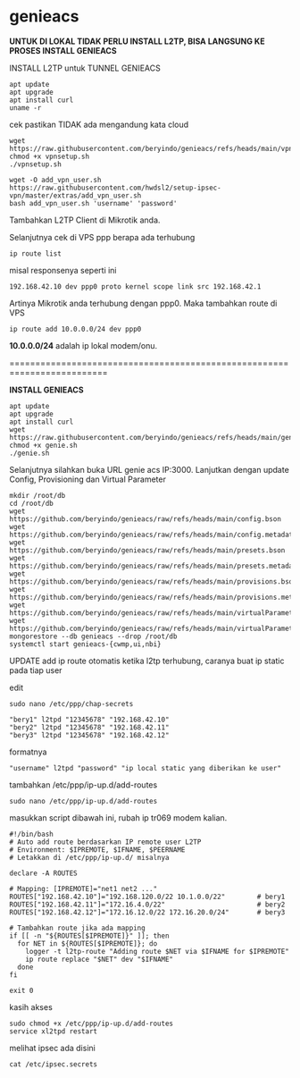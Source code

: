 # genieacs

**UNTUK DI LOKAL TIDAK PERLU INSTALL L2TP, BISA LANGSUNG KE PROSES INSTALL GENIEACS**

INSTALL L2TP untuk TUNNEL GENIEACS
```
apt update
apt upgrade
apt install curl
uname -r
```
cek pastikan TIDAK ada mengandung kata cloud

```
wget https://raw.githubusercontent.com/beryindo/genieacs/refs/heads/main/vpnsetup.sh
chmod +x vpnsetup.sh
./vpnsetup.sh
```

```
wget -O add_vpn_user.sh https://raw.githubusercontent.com/hwdsl2/setup-ipsec-vpn/master/extras/add_vpn_user.sh
bash add_vpn_user.sh 'username' 'password'
```
Tambahkan L2TP Client di Mikrotik anda.

Selanjutnya cek di VPS ppp berapa ada terhubung
```
ip route list
```
misal responsenya seperti ini
```
192.168.42.10 dev ppp0 proto kernel scope link src 192.168.42.1
```
Artinya Mikrotik anda terhubung dengan ppp0. Maka tambahkan route di VPS
```
ip route add 10.0.0.0/24 dev ppp0
```
**10.0.0.0/24** adalah ip lokal modem/onu.


=========================================================================

**INSTALL GENIEACS**
```
apt update
apt upgrade
apt install curl
wget https://raw.githubusercontent.com/beryindo/genieacs/refs/heads/main/genie.sh
chmod +x genie.sh
./genie.sh
```

Selanjutnya silahkan buka URL genie acs IP:3000.
Lanjutkan dengan update Config, Provisioning dan Virtual Parameter

```
mkdir /root/db
cd /root/db
wget https://github.com/beryindo/genieacs/raw/refs/heads/main/config.bson
wget https://github.com/beryindo/genieacs/raw/refs/heads/main/config.metadata.json
wget https://github.com/beryindo/genieacs/raw/refs/heads/main/presets.bson
wget https://github.com/beryindo/genieacs/raw/refs/heads/main/presets.metadata.json
wget https://github.com/beryindo/genieacs/raw/refs/heads/main/provisions.bson
wget https://github.com/beryindo/genieacs/raw/refs/heads/main/provisions.metadata.json
wget https://github.com/beryindo/genieacs/raw/refs/heads/main/virtualParameters.bson
wget https://github.com/beryindo/genieacs/raw/refs/heads/main/virtualParameters.metadata.json
mongorestore --db genieacs --drop /root/db
systemctl start genieacs-{cwmp,ui,nbi}
```

UPDATE
add ip route otomatis ketika l2tp terhubung, caranya buat ip static pada tiap user

edit
```
sudo nano /etc/ppp/chap-secrets
```
```
"bery1" l2tpd "12345678" "192.168.42.10"
"bery2" l2tpd "12345678" "192.168.42.11"
"bery3" l2tpd "12345678" "192.168.42.12"
```

formatnya
```
"username" l2tpd "password" "ip local static yang diberikan ke user"
```

tambahkan /etc/ppp/ip-up.d/add-routes
```
sudo nano /etc/ppp/ip-up.d/add-routes
```
masukkan script dibawah ini, rubah ip tr069 modem kalian.
```
#!/bin/bash
# Auto add route berdasarkan IP remote user L2TP
# Environment: $IPREMOTE, $IFNAME, $PEERNAME
# Letakkan di /etc/ppp/ip-up.d/ misalnya

declare -A ROUTES

# Mapping: [IPREMOTE]="net1 net2 ..."
ROUTES["192.168.42.10"]="192.168.120.0/22 10.1.0.0/22"        # bery1
ROUTES["192.168.42.11"]="172.16.4.0/22"                       # bery2
ROUTES["192.168.42.12"]="172.16.12.0/22 172.16.20.0/24"       # bery3

# Tambahkan route jika ada mapping
if [[ -n "${ROUTES[$IPREMOTE]}" ]]; then
  for NET in ${ROUTES[$IPREMOTE]}; do
    logger -t l2tp-route "Adding route $NET via $IFNAME for $IPREMOTE"
    ip route replace "$NET" dev "$IFNAME"
  done
fi

exit 0

```
kasih akses
```
sudo chmod +x /etc/ppp/ip-up.d/add-routes
service xl2tpd restart
```

melihat ipsec ada disini
```
cat /etc/ipsec.secrets
```
